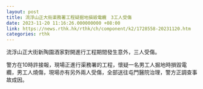```yaml
---
layout: post
title: 流浮山正大街渠務署工程疑掘地損毀電纜　3工人受傷
date: 2023-11-20 11:16:26.000000000 +08:00
link: https://news.rthk.hk/rthk/ch/component/k2/1728558-20231120.htm
categories: rthk
---
```


流浮山正大街新陶園酒家對開進行工程期間發生意外，三人受傷。

警方在10時許接報，現場正進行渠務署的工程，懷疑一名男工人掘地時損毀電纜，男工人燒傷，現場亦有另外兩人受傷，全部送往屯門醫院治理，警方正調查事故成因。
